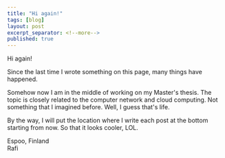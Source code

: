 ```yaml
---
title: "Hi again!"
tags: [blog]
layout: post
excerpt_separator: <!--more-->
published: true
---
```


Hi again!
<!--more-->

Since the last time I wrote something on this page, many things have happened.

Somehow now I am in the middle of working on my Master's thesis. The topic is closely related to the computer network and cloud computing. Not something that I imagined before. Well, I guess that's life.

By the way, I will put the location where I write each post at the bottom starting from now. So that it looks cooler, LOL.

Espoo, Finland<br>
Rafi
